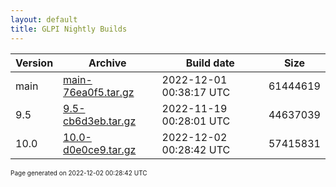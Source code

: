 ```yaml
---
layout: default
title: GLPI Nightly Builds
---
```


Version|Archive|Build date|Size
---|---|---|---
main|[main-76ea0f5.tar.gz](main-76ea0f5.tar.gz)|2022-12-01 00:38:17 UTC|61444619
9.5|[9.5-cb6d3eb.tar.gz](9.5-cb6d3eb.tar.gz)|2022-11-19 00:28:01 UTC|44637039
10.0|[10.0-d0e0ce9.tar.gz](10.0-d0e0ce9.tar.gz)|2022-12-02 00:28:42 UTC|57415831

<font size="1">Page generated on 2022-12-02 00:28:42 UTC</font>
